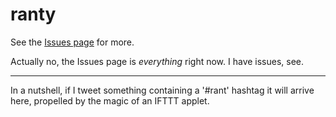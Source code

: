 # ranty

See the [Issues page](/../../issues/) for more.

Actually no, the Issues page is *everything* right now.  I have issues, see.

---

In a nutshell, if I tweet something containing a '\#rant' hashtag it will arrive here, propelled by the magic of an IFTTT applet.
